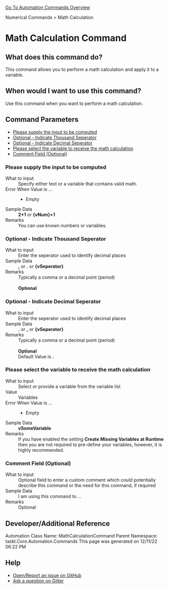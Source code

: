 <!--TITLE: Math Calculation Command -->
<!-- SUBTITLE: a command in the Numerical Commands group. -->
[Go To Automation Commands Overview](/automation-commands.md)


Numerical Commands &gt; Math Calculation


# Math Calculation Command


## What does this command do?
This command allows you to perform a math calculation and apply it to a variable.


## When would I want to use this command?
Use this command when you want to perform a math calculation.


## Command Parameters
- [Please supply the input to be computed](#param_0)
- [Optional - Indicate Thousand Seperator](#param_1)
- [Optional - Indicate Decimal Seperator](#param_2)
- [Please select the variable to receive the math calculation](#param_3)
- [Comment Field (Optional)](#param_4)


<a id="param_0"></a>
### Please supply the input to be computed


<dl>
<dt>What to input</dt><dd>Specify either text or a variable that contains valid math.</dd>
<dt></dt><dd></dd>
<dt>Error When Value is ...</dt><dd><ul>
<li>Empty</li>
</ul></dd><dt>Sample Data</dt><dd><strong>2+1</strong> or <strong>{vNum}+1</strong></dd>
<dt>Remarks</dt><dd>You can use known numbers or variables.</dd>
</dl>




<a id="param_1"></a>
### Optional - Indicate Thousand Seperator


<dl>
<dt>What to input</dt><dd>Enter the seperator used to identify decimal places</dd>
<dt></dt><dd></dd>
<dt>Sample Data</dt><dd><strong>,</strong> or <strong>.</strong> or <strong>{vSeperator}</strong></dd>
<dt>Remarks</dt><dd>Typically a comma or a decimal point (period)<br><br>
<strong>Optional</strong><br></dd>
</dl>




<a id="param_2"></a>
### Optional - Indicate Decimal Seperator


<dl>
<dt>What to input</dt><dd>Enter the seperator used to identify decimal places</dd>
<dt></dt><dd></dd>
<dt>Sample Data</dt><dd><strong>.</strong> or <strong>,</strong> or <strong>{vSeperator}</strong></dd>
<dt>Remarks</dt><dd>Typically a comma or a decimal point (period)<br><br>
<strong>Optional</strong><br>Default Value is <strong>.</strong></dd>
</dl>




<a id="param_3"></a>
### Please select the variable to receive the math calculation


<dl>
<dt>What to input</dt><dd>Select or provide a variable from the variable list</dd>
<dt>Value</dt><dd>Variables</dd>
<dt>Error When Value is ...</dt><dd><ul>
<li>Empty</li>
</ul></dd><dt>Sample Data</dt><dd><strong>vSomeVariable</strong></dd>
<dt>Remarks</dt><dd>If you have enabled the setting <strong>Create Missing Variables at Runtime</strong> then you are not required to pre-define your variables, however, it is highly recommended.</dd>
</dl>




<a id="param_4"></a>
### Comment Field (Optional)


<dl>
<dt>What to input</dt><dd>Optional field to enter a custom comment which could potentially describe this command or the need for this command, if required</dd>
<dt></dt><dd></dd>
<dt>Sample Data</dt><dd>I am using this command to ...</dd>
<dt>Remarks</dt><dd>Optional</dd>
</dl>




## Developer/Additional Reference
Automation Class Name: MathCalculationCommand
Parent Namespace: taskt.Core.Automation.Commands
This page was generated on 12/11/22 06:22 PM


## Help
- [Open/Report an issue on GitHub](https://github.com/saucepleez/taskt/issues/new)
- [Ask a question on Gitter](https://gitter.im/taskt-rpa/Lobby)

